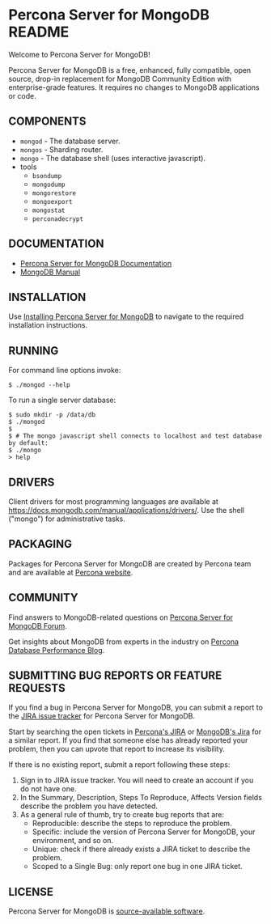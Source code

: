 # Percona Server for MongoDB README

Welcome to Percona Server for MongoDB!

Percona Server for MongoDB is a free, enhanced, fully compatible, open source, drop-in replacement for MongoDB Community Edition with enterprise-grade features. It requires no changes to MongoDB applications or code.

## COMPONENTS

  - `mongod` - The database server.
  - `mongos` - Sharding router.
  - `mongo`  - The database shell (uses interactive javascript).
  - tools
    - `bsondump`
    - `mongodump`
    - `mongorestore`
    - `mongoexport`
    - `mongostat`
    - `perconadecrypt`

## DOCUMENTATION

- [Percona Server for MongoDB Documentation](https://www.percona.com/doc/percona-server-for-mongodb/LATEST/index.html)
- [MongoDB Manual](https://docs.mongodb.com/manual/)

## INSTALLATION

   Use [Installing Percona Server for MongoDB](https://www.percona.com/doc/percona-server-for-mongodb/LATEST/install/index.html) to navigate to the required installation instructions.


## RUNNING

  For command line options invoke:

    $ ./mongod --help

  To run a single server database:

    $ sudo mkdir -p /data/db
    $ ./mongod
    $
    $ # The mongo javascript shell connects to localhost and test database by default:
    $ ./mongo
    > help
## DRIVERS

  Client drivers for most programming languages are available at
  https://docs.mongodb.com/manual/applications/drivers/. Use the shell
  ("mongo") for administrative tasks.

## PACKAGING

  Packages for Percona Server for MongoDB are created by Percona team and are available at [Percona website](https://www.percona.com/downloads/percona-server-mongodb-LATEST/).

## COMMUNITY

 Find answers to MongoDB-related questions on [Percona Server for MongoDB Forum](https://forums.percona.com/categories/percona-server-for-mongodb).

 Get insights about MongoDB from experts in the industry on [Percona Database Performance Blog](https://www.percona.com/blog/category/mongodb/).

## SUBMITTING BUG REPORTS OR FEATURE REQUESTS

If you find a bug in Percona Server for MongoDB, you can submit a report to the [JIRA issue tracker](https://jira.percona.com/projects/PSMDB) for Percona Server for MongoDB.

Start by searching the open tickets in [Percona's JIRA](https://jira.percona.com/projects/PSMDB) or [MongoDB's Jira](https://jira.mongodb.org/) for a similar report. If you find that someone else has already reported your problem, then you can upvote that report to increase its visibility.

If there is no existing report, submit a report following these steps:

1. Sign in to JIRA issue tracker. You will need to create an account if you do not have one.
2. In the Summary, Description, Steps To Reproduce, Affects Version fields describe the problem you have detected.
3. As a general rule of thumb, try to create bug reports that are:
    * Reproducible: describe the steps to reproduce the problem.
    * Specific: include the version of Percona Server for MongoDB, your environment, and so on.
    * Unique: check if there already exists a JIRA ticket to describe the problem.
    * Scoped to a Single Bug: only report one bug in one JIRA ticket.

## LICENSE

   Percona Server for MongoDB is [source-available software](https://en.wikipedia.org/wiki/Source-available_software).
